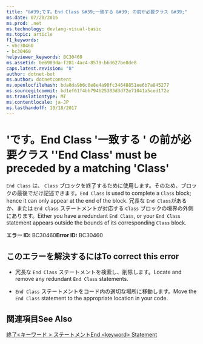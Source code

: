 ```yaml
---
title: "&#39;です。End Class &#39;一致する &#39; の前が必要クラス &#39;"
ms.date: 07/20/2015
ms.prod: .net
ms.technology: devlang-visual-basic
ms.topic: article
f1_keywords:
- vbc30460
- bc30460
helpviewer_keywords: BC30460
ms.assetid: 0e6989da-f281-4ac4-8579-b6d627be8de8
caps.latest.revision: "8"
author: dotnet-bot
ms.author: dotnetcontent
ms.openlocfilehash: bda8da9b6c0e8e4a90fc34648851ee6b7a845277
ms.sourcegitcommit: bd1ef61f4bb794b25383d3d72e71041a5ced172e
ms.translationtype: MT
ms.contentlocale: ja-JP
ms.lasthandoff: 10/18/2017
---
```

# <a name="39end-class39-must-be-preceded-by-a-matching-39class39"></a><span data-ttu-id="d1af8-102">&#39;です。End Class &#39;一致する &#39; の前が必要クラス &#39;</span><span class="sxs-lookup"><span data-stu-id="d1af8-102">&#39;End Class&#39; must be preceded by a matching &#39;Class&#39;</span></span>
<span data-ttu-id="d1af8-103">`End Class` は、 `Class` ブロックを終了するために使用します。そのため、ブロックの最後でだけ記述できます。</span><span class="sxs-lookup"><span data-stu-id="d1af8-103">`End Class` is used to complete a `Class` block; hence it can only appear at the end of the block.</span></span> <span data-ttu-id="d1af8-104">冗長な `End Class`があるか、または `End Class` ステートメントが対応する `Class` ブロックの境界の外側にあります。</span><span class="sxs-lookup"><span data-stu-id="d1af8-104">Either you have a redundant `End Class`, or your `End Class` statement appears outside the bounds of its corresponding `Class` block.</span></span>  
  
 <span data-ttu-id="d1af8-105">**エラー ID:** BC30460</span><span class="sxs-lookup"><span data-stu-id="d1af8-105">**Error ID:** BC30460</span></span>  
  
## <a name="to-correct-this-error"></a><span data-ttu-id="d1af8-106">このエラーを解決するには</span><span class="sxs-lookup"><span data-stu-id="d1af8-106">To correct this error</span></span>  
  
-   <span data-ttu-id="d1af8-107">冗長な `End Class` ステートメントを検索し、削除します。</span><span class="sxs-lookup"><span data-stu-id="d1af8-107">Locate and remove any redundant `End Class` statements.</span></span>  
  
-   <span data-ttu-id="d1af8-108">`End Class` ステートメントをコード内の適切な場所に移動します。</span><span class="sxs-lookup"><span data-stu-id="d1af8-108">Move the `End Class` statement to the appropriate location in your code.</span></span>  
  
## <a name="see-also"></a><span data-ttu-id="d1af8-109">関連項目</span><span class="sxs-lookup"><span data-stu-id="d1af8-109">See Also</span></span>  
 [<span data-ttu-id="d1af8-110">終了\<キーワード > ステートメント</span><span class="sxs-lookup"><span data-stu-id="d1af8-110">End \<keyword> Statement</span></span>](../../visual-basic/language-reference/statements/end-keyword-statement.md)
